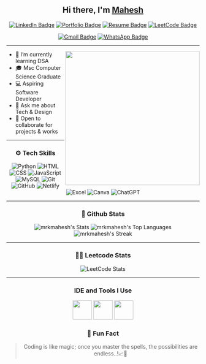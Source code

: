 <h2 align="center"> Hi there, I'm <a href="https://www.linkedin.com/in/mrkmahesh/">Mahesh</a> </h2>
<div align="center">

  
[![LinkedIn Badge](https://img.shields.io/badge/-LinkedIn-0e76a8?style=flat&logo=linkedin&logoColor=white)](https://www.linkedin.com/in/mrkmahesh/)
[![Portfolio Badge](https://img.shields.io/badge/-Portfolio-1abc9c?style=flat&logo=google-chrome&logoColor=white)](https://maheshmrk.netlify.app/)
[![Resume Badge](https://img.shields.io/badge/-Resume-34495e?style=flat&logo=adobe-acrobat-reader&logoColor=white)](#)
[![LeetCode Badge](https://img.shields.io/badge/-LeetCode-FFA116?style=flat&logo=leetcode&logoColor=black)](https://leetcode.com/u/maheshmrk/)

[![Gmail Badge](https://img.shields.io/badge/-Mail-red?style=flat&logo=gmail&logoColor=white)](mailto:m.maheshiyer125@gmail.com)
[![WhatsApp Badge](https://img.shields.io/badge/-WhatsApp-25D366?style=flat&logo=whatsapp&logoColor=white)](https://wa.me/916383111134)
</div>

-------------------------------------


<img src="https://raw.githubusercontent.com/sanjay-kv/sanjay-kv/main/Assets/illustration.png" min-width="300px" max-width="300px" width="350px" align="right">

                                                
- 🌱 I’m currently learning DSA
- 🎓 Msc Computer Science Graduate
- 💻 Aspiring Software Developer   
- 💬 Ask me about Tech & Design
- 🤝 Open to collaborate for projects & works

<hr>

<div align="center">
  <h3>⚙️ Tech Skills</h3>

![Python](https://img.shields.io/badge/Python-3776AB?style=for-the-badge&logo=python&logoColor=white)
![HTML](https://img.shields.io/badge/HTML5-E34F26?style=for-the-badge&logo=html5&logoColor=white)
![CSS](https://img.shields.io/badge/CSS3-1572B6?style=for-the-badge&logo=css3&logoColor=white)
![JavaScript](https://img.shields.io/badge/JavaScript-F7DF1E?style=for-the-badge&logo=javascript&logoColor=black)
![MySQL](https://img.shields.io/badge/MySQL-005C84?style=for-the-badge&logo=mysql&logoColor=white)
![Git](https://img.shields.io/badge/Git-F05032?style=for-the-badge&logo=git&logoColor=white)
![GitHub](https://img.shields.io/badge/GitHub-181717?style=for-the-badge&logo=github&logoColor=white)
![Netlify](https://img.shields.io/badge/Netlify-00C7B7?style=for-the-badge&logo=netlify&logoColor=white)
![Excel](https://img.shields.io/badge/Excel-217346?style=for-the-badge&logo=microsoftexcel&logoColor=white)
![Canva](https://img.shields.io/badge/Canva-00C4CC?style=for-the-badge&logo=canva&logoColor=white)
![ChatGPT](https://img.shields.io/badge/ChatGPT-10A37F?style=for-the-badge&logo=openai&logoColor=white)

<hr>

<div align="center">
  <h3>🤖 Github Stats</h3>
  
   ![mrkmahesh's Stats](https://github-readme-stats.vercel.app/api?username=mrkmahesh&theme=onedark&show_icons=true&hide_border=false&count_private=true)
   ![mrkmahesh's Top Languages](https://github-readme-stats.vercel.app/api/top-langs/?username=mrkmahesh&theme=onedark&show_icons=true&hide_border=false&layout=compact)
   ![mrkmahesh's Streak](https://github-readme-streak-stats.herokuapp.com/?user=mrkmahesh&theme=onedark&hide_border=false)
   

   <hr>

   <div align="center">
  <h3>👨‍💻 Leetcode Stats</h3>

 <p align="center">
  <img src="https://leetcard.jacoblin.cool/maheshmrk?theme=dark&font=Source%20Code%20Pro&ext=heatmap" alt="LeetCode Stats">
</p>

<hr>

### IDE and Tools I Use

<img height="50" width="50" src="https://img.icons8.com/color/48/000000/visual-studio-code-2019.png"/> <img height="50" width="50" src="https://img.icons8.com/color/48/000000/pycharm.png"/> <img height="50" width="50" src="https://img.icons8.com/color/50/000000/git.png"/>

<div align="center">
  <h3>💬 Fun Fact</h3>

> Coding is like magic; once you master the spells, the possibilities are endless..!📈🌟
</div>
